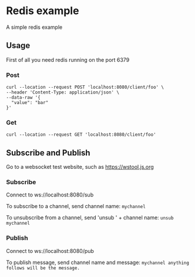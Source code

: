# Redis example

A simple redis example

## Usage

First of all you need redis running on the port 6379

### Post

```
curl --location --request POST 'localhost:8080/client/foo' \
--header 'Content-Type: application/json' \
--data-raw '{
  "value": "bar"
}'
```

### Get

```
curl --location --request GET 'localhost:8080/client/foo'
```

## Subscribe and Publish

Go to a websocket test website, such as https://wstool.js.org

### Subscribe

Connect to ws://localhost:8080/sub

To subscribe to a channel, send channel name: `mychannel`

To unsubscribe from a channel, send 'unsub ' + channel name: `unsub mychannel`

### Publish

Connect to ws://localhost:8080/pub

To publish message, send channel name and message: `mychannel anything follows will be the message.`
